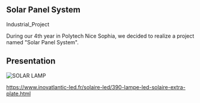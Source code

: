 ##  Solar Panel System
Industrial_Project

During our 4th year in Polytech Nice Sophia, we decided to realize a project named "Solar Panel System".

## Presentation
  
  
  ![SOLAR LAMP](https://cdn.inovatlantic-led.fr/1677-thickbox_default/lampe-led-solaire-extra-plate.jpg)

https://www.inovatlantic-led.fr/solaire-led/390-lampe-led-solaire-extra-plate.html
